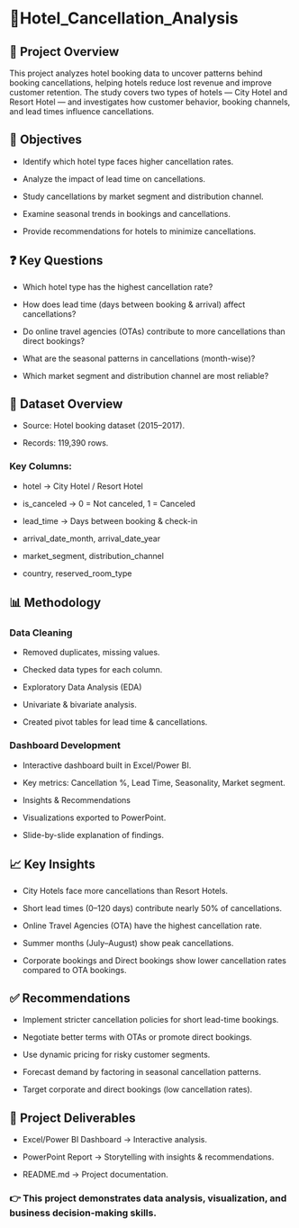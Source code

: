 # 🏬Hotel_Cancellation_Analysis
## 📌 Project Overview

This project analyzes hotel booking data to uncover patterns behind booking cancellations, helping hotels reduce lost revenue and improve customer retention. The study covers two types of hotels — City Hotel and Resort Hotel — and investigates how customer behavior, booking channels, and lead times influence cancellations.

## 🎯 Objectives

- Identify which hotel type faces higher cancellation rates.

- Analyze the impact of lead time on cancellations.
  
- Study cancellations by market segment and distribution channel.

- Examine seasonal trends in bookings and cancellations.

- Provide recommendations for hotels to minimize cancellations.

## ❓ Key Questions

- Which hotel type has the highest cancellation rate?

- How does lead time (days between booking & arrival) affect cancellations?

- Do online travel agencies (OTAs) contribute to more cancellations than direct bookings?

- What are the seasonal patterns in cancellations (month-wise)?

- Which market segment and distribution channel are most reliable?

## 📂 Dataset Overview

- Source: Hotel booking dataset (2015–2017).

- Records: 119,390 rows.

### Key Columns:

- hotel → City Hotel / Resort Hotel

- is_canceled → 0 = Not canceled, 1 = Canceled

- lead_time → Days between booking & check-in

- arrival_date_month, arrival_date_year

- market_segment, distribution_channel

- country, reserved_room_type

## 📊 Methodology

### Data Cleaning

- Removed duplicates, missing values.

- Checked data types for each column.

- Exploratory Data Analysis (EDA)

- Univariate & bivariate analysis.

- Created pivot tables for lead time & cancellations.

### Dashboard Development

- Interactive dashboard built in Excel/Power BI.

- Key metrics: Cancellation %, Lead Time, Seasonality, Market segment.

- Insights & Recommendations

- Visualizations exported to PowerPoint.

- Slide-by-slide explanation of findings.

## 📈 Key Insights

- City Hotels face more cancellations than Resort Hotels.

- Short lead times (0–120 days) contribute nearly 50% of cancellations.

- Online Travel Agencies (OTA) have the highest cancellation rate.

- Summer months (July–August) show peak cancellations.

- Corporate bookings and Direct bookings show lower cancellation rates compared to OTA bookings.

## ✅ Recommendations

- Implement stricter cancellation policies for short lead-time bookings.

- Negotiate better terms with OTAs or promote direct bookings.

- Use dynamic pricing for risky customer segments.

- Forecast demand by factoring in seasonal cancellation patterns.

- Target corporate and direct bookings (low cancellation rates).

## 📂 Project Deliverables

- Excel/Power BI Dashboard → Interactive analysis.

- PowerPoint Report → Storytelling with insights & recommendations.

- README.md → Project documentation.

### 👉 This project demonstrates data analysis, visualization, and business decision-making skills.
